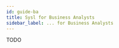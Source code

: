 ```yaml
---
id: guide-ba
title: Sysl for Business Analysts
sidebar_label: ... for Business Analysts
---
```


TODO

